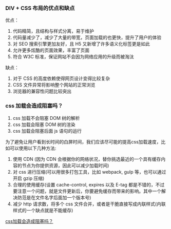 ### DIV + CSS 布局的优点和缺点

优点：
1. 代码精简，且结构与样式分离，易于维护
2. 代码量减少了，减少了大量的带宽，页面加载的也更快，提升了用户的体验
3. 对 SEO 搜索引擎更加友好，且 H5 又新增了许多语义化标签更是如此
4. 允许更多炫酷的页面效果，丰富了页面
5. 符合 W3C 标准，保证网站不会因为网络应用的升级而被淘汰

缺点：
1. 对于 CSS 的高度依赖使得网页设计变得比较复杂
2. CSS 文件异常将影响整个网站的正常浏览
3. 浏览器的兼容性问题比较突出

### css 加载会造成阻塞吗？

1. css 加载不会阻塞 DOM 树的解析
2. css 加载会阻塞 DOM 树的渲染
3. css 加载会阻塞后面 js 语句的运行

为了避免让用户看到长时间的白屏时间，我们应该尽可能的提高css加载速度，比如可以使用以下几种方法:

1. 使用 CDN (因为 CDN 会根据你的网络状况，替你挑选最近的一个具有缓存内容的节点为你提供资源，因此可以减少加载时间)
2. 对 css 进行压缩(可以用很多打包工具，比如 webpack, gulp 等，也可以通过开启 gzip 压缩)
3. 合理的使用缓存(设置 cache-control, expires 以及 E-tag 都是不错的，不过要注意一个问题，就是文件更新后，你要避免缓存而带来的影响。其中一个解决防范是在文件名字后面加一个版本号)
4. 减少 http 请求数，将多个 css 文件合并，或者是干脆直接写成内联样式(内联样式的一个缺点就是不能缓存)

[css加载会造成阻塞吗？](https://juejin.im/post/5b88ddca6fb9a019c7717096)
